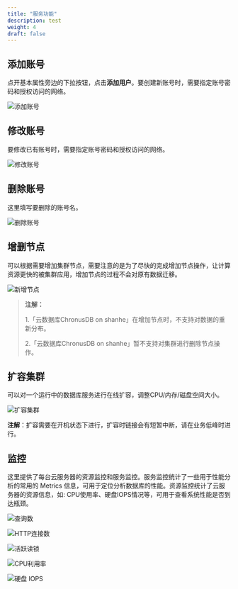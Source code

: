 ```yaml
---
title: "服务功能"
description: test
weight: 4
draft: false
---
```



## 添加账号

点开基本属性旁边的下拉按钮，点击**添加用户**。要创建新账号时，需要指定账号密码和授权访问的网络。

![添加账号](../../_images/add_user.png)

## 修改账号

要修改已有账号时，需要指定账号密码和授权访问的网络。

![修改账号](../../_images/modify_user.png)

## 删除账号

这里填写要删除的账号名。

![删除账号](../../_images/del_user.png)

## 增删节点

可以根据需要增加集群节点，需要注意的是为了尽快的完成增加节点操作，让计算资源更快的被集群应用，增加节点的过程不会对原有数据迁移。

![新增节点](../../_images/add_nodes.png)

> **注解：**
>
> 1.「云数据库ChronusDB on shanhe」在增加节点时，不支持对数据的重新分布。
>
> 2.「云数据库ChronusDB on shanhe」暂不支持对集群进行删除节点操作。

## 扩容集群

可以对一个运行中的数据库服务进行在线扩容，调整CPU/内存/磁盘空间大小。

![扩容集群](../../_images/scale.png)

**注解**：扩容需要在开机状态下进行，扩容时链接会有短暂中断，请在业务低峰时进行。

## 监控

这里提供了每台云服务器的资源监控和服务监控。服务监控统计了一些用于性能分析的常用的 Metrics 信息，可用于定位分析数据库的性能。资源监控统计了云服务器的资源信息，如: CPU使用率、硬盘IOPS情况等，可用于查看系统性能是否到达瓶颈。

![查询数](../../_images/queries_monitor.png)

![HTTP连接数](../../_images/http_connections_monitor.png)

![活跃读锁](../../_images/active_read_lock_monitor.png)

![CPU利用率](../../_images/cpu_monitor.png)

![硬盘 IOPS](../../_images/iops_monitor.png)



